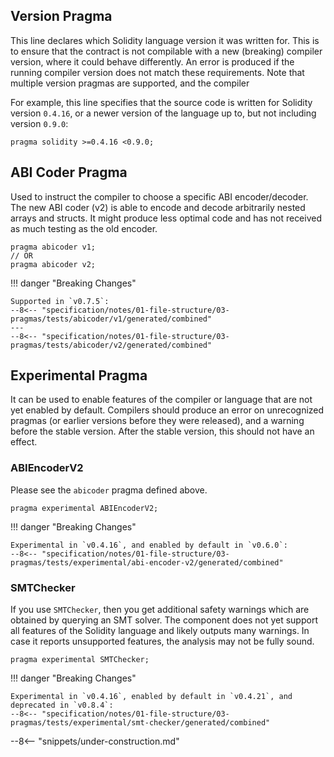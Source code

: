 <!-- markdownlint-configure-file { "first-line-heading": { "level": 2 } } -->

<!--
cSpell:ignore abicoder
cSpell:ignore structs
-->

## Version Pragma

This line declares which Solidity language version it was written for. This is to ensure that the contract is not compilable
with a new (breaking) compiler version, where it could behave differently. An error is produced if the running compiler version does not match these requirements.
Note that multiple version pragmas are supported, and the compiler

For example, this line specifies that the source code is written for Solidity version `0.4.16`, or a newer version of
the language up to, but not including version `0.9.0`:

```solidity
pragma solidity >=0.4.16 <0.9.0;
```

## ABI Coder Pragma

Used to instruct the compiler to choose a specific ABI encoder/decoder. The new ABI coder (v2) is able to encode and decode arbitrarily nested arrays and structs. It might produce less optimal code and has not received as much testing as the old encoder.

```solidity
pragma abicoder v1;
// OR
pragma abicoder v2;
```

!!! danger "Breaking Changes"

    Supported in `v0.7.5`:
    --8<-- "specification/notes/01-file-structure/03-pragmas/tests/abicoder/v1/generated/combined"
    ---
    --8<-- "specification/notes/01-file-structure/03-pragmas/tests/abicoder/v2/generated/combined"

## Experimental Pragma

It can be used to enable features of the compiler or language that are not yet enabled by default.
Compilers should produce an error on unrecognized pragmas (or earlier versions before they were released), and a warning before the stable version.
After the stable version, this should not have an effect.

### ABIEncoderV2

Please see the `abicoder` pragma defined above.

```solidity
pragma experimental ABIEncoderV2;
```

!!! danger "Breaking Changes"

    Experimental in `v0.4.16`, and enabled by default in `v0.6.0`:
    --8<-- "specification/notes/01-file-structure/03-pragmas/tests/experimental/abi-encoder-v2/generated/combined"

### SMTChecker

If you use `SMTChecker`, then you get additional safety warnings which are obtained by querying an
SMT solver. The component does not yet support all features of the Solidity language and
likely outputs many warnings. In case it reports unsupported features, the
analysis may not be fully sound.

```solidity
pragma experimental SMTChecker;
```

!!! danger "Breaking Changes"

    Experimental in `v0.4.16`, enabled by default in `v0.4.21`, and deprecated in `v0.8.4`:
    --8<-- "specification/notes/01-file-structure/03-pragmas/tests/experimental/smt-checker/generated/combined"

--8<-- "snippets/under-construction.md"
